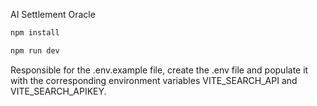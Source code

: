 AI Settlement Oracle

```zsh
npm install

npm run dev
```

Responsible for the .env.example file, create the .env file and populate it with the corresponding environment variables VITE_SEARCH_API and VITE_SEARCH_APIKEY.
